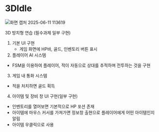 # 3DIdle

![화면 캡처 2025-06-11 113619](https://github.com/user-attachments/assets/a52cdfe4-5193-4c04-920b-46b250aa1d5c)

3D 방치형 연습 (필수과제 일부 구현)
1. 기본 UI 구현
   - 게임 화면에 HP바, 골드, 인벤토리 버튼 표시
2. 플레이어 AI 시스템
  - FSM을 이용하여 플레이어, 적이 자동으로 상대를 추적하며 전투하는 것을 구현
3. 게임 내 통화 시스템
  - 적을 처치하면 골드 획득
4. 아이템 및 장비 창 UI 구현(일부 구현)
  - 인벤토리를 열어보면 기본적으로 HP 포션 존재
  - 아이템에 마우스 커서를 가져가면 정보창 출현으로 플레이어에게 어떤 아이템인지 알림
  - 아이템 우클릭으로 사용

